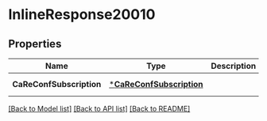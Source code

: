 # InlineResponse20010

## Properties
Name | Type | Description | Notes
------------ | ------------- | ------------- | -------------
**CaReConfSubscription** | [***CaReConfSubscription**](CaReConfSubscription.md) |  | [default to null]

[[Back to Model list]](../README.md#documentation-for-models) [[Back to API list]](../README.md#documentation-for-api-endpoints) [[Back to README]](../README.md)



